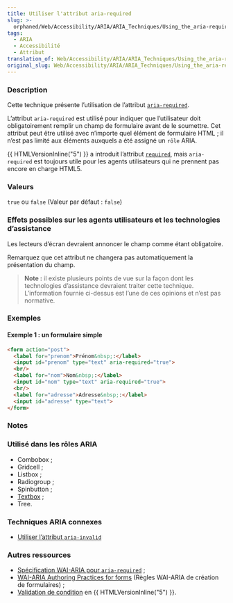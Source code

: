 ```yaml
---
title: Utiliser l'attribut aria-required
slug: >-
  orphaned/Web/Accessibility/ARIA/ARIA_Techniques/Using_the_aria-required_attribute
tags:
  - ARIA
  - Accessibilité
  - Attribut
translation_of: Web/Accessibility/ARIA/ARIA_Techniques/Using_the_aria-required_attribute
original_slug: Web/Accessibility/ARIA/ARIA_Techniques/Using_the_aria-required_attribute
---
```

### Description

Cette technique présente l’utilisation de l’attribut [`aria-required`](http://www.w3.org/TR/wai-aria/states_and_properties#aria-required).

L’attribut `aria-required` est utilisé pour indiquer que l’utilisateur doit obligatoirement remplir un champ de formulaire avant de le soumettre. Cet attribut peut être utilisé avec n’importe quel élément de formulaire HTML ; il n’est pas limité aux éléments auxquels a été assigné un `rôle` ARIA.

{{ HTMLVersionInline("5") }} a introduit l’attribut [`required`](/fr/docs/Web/HTML/Attributes), mais `aria-required` est toujours utile pour les agents utilisateurs qui ne prennent pas encore en charge HTML5.

### Valeurs

`true` ou `false` (Valeur par défaut&nbsp;: `false`)

### Effets possibles sur les agents utilisateurs et les technologies d’assistance

Les lecteurs d’écran devraient annoncer le champ comme étant obligatoire.

Remarquez que cet attribut ne changera pas automatiquement la présentation du champ.

> **Note :** il existe plusieurs points de vue sur la façon dont les technologies d’assistance devraient traiter cette technique. L’information fournie ci-dessus est l’une de ces opinions et n’est pas normative.

### Exemples

#### Exemple 1&nbsp;: un formulaire simple

```html
<form action="post">
  <label for="prenom">Prénom&nbsp;:</label>
  <input id="prenom" type="text" aria-required="true">
  <br/>
  <label for="nom">Nom&nbsp;:</label>
  <input id="nom" type="text" aria-required="true">
  <br/>
  <label for="adresse">Adresse&nbsp;:</label>
  <input id="adresse" type="text">
</form>
```

### Notes

### Utilisé dans les rôles ARIA

- Combobox&nbsp;;
- Gridcell&nbsp;;
- Listbox&nbsp;;
- Radiogroup&nbsp;;
- Spinbutton&nbsp;;
- [Textbox](/fr/Accessibilité/ARIA/Techniques_ARIA/Utiliser_le_rôle_textbox)&nbsp;;
- Tree.

### Techniques ARIA connexes

- [Utiliser l’attribut `aria-invalid`](/fr/Accessibilité/ARIA/Techniques_ARIA/Utiliser_l_attribut_aria-invalid)

### Autres ressources

- [Spécification WAI-ARIA pour `aria-required`](http://www.w3.org/TR/wai-aria/states_and_properties#aria-required)&nbsp;;
- [WAI-ARIA Authoring Practices for forms](http://www.w3.org/TR/wai-aria-practices/#ariaform) (Règles WAI-ARIA de création de formulaires)&nbsp;;
- [Validation de condition](/fr/docs/Web/Guide/HTML/HTML5/Constraint_validation) en {{ HTMLVersionInline("5") }}.
